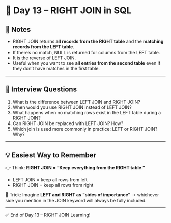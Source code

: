 # 📘 Day 13 – RIGHT JOIN in SQL

## 📝 Notes
- RIGHT JOIN returns **all records from the RIGHT table** and the **matching records from the LEFT table**.  
- If there’s no match, NULL is returned for columns from the LEFT table.  
- It is the reverse of LEFT JOIN.  
- Useful when you want to see **all entries from the second table** even if they don’t have matches in the first table.  

---

## 🎯 Interview Questions
1. What is the difference between LEFT JOIN and RIGHT JOIN?  
2. When would you use RIGHT JOIN instead of LEFT JOIN?  
3. What happens when no matching rows exist in the LEFT table during a RIGHT JOIN?  
4. Can RIGHT JOIN be replaced with LEFT JOIN? How?  
5. Which join is used more commonly in practice: LEFT or RIGHT JOIN? Why?  

---

## 💡 Easiest Way to Remember
👉 Think: **RIGHT JOIN = “Keep everything from the RIGHT table.”**  
- LEFT JOIN = keep all rows from left  
- RIGHT JOIN = keep all rows from right  

🔑 Trick: Imagine **LEFT and RIGHT as "sides of importance"** → whichever side you mention in the JOIN keyword will always be fully included.  

---

✅ End of Day 13 – RIGHT JOIN Learning!
